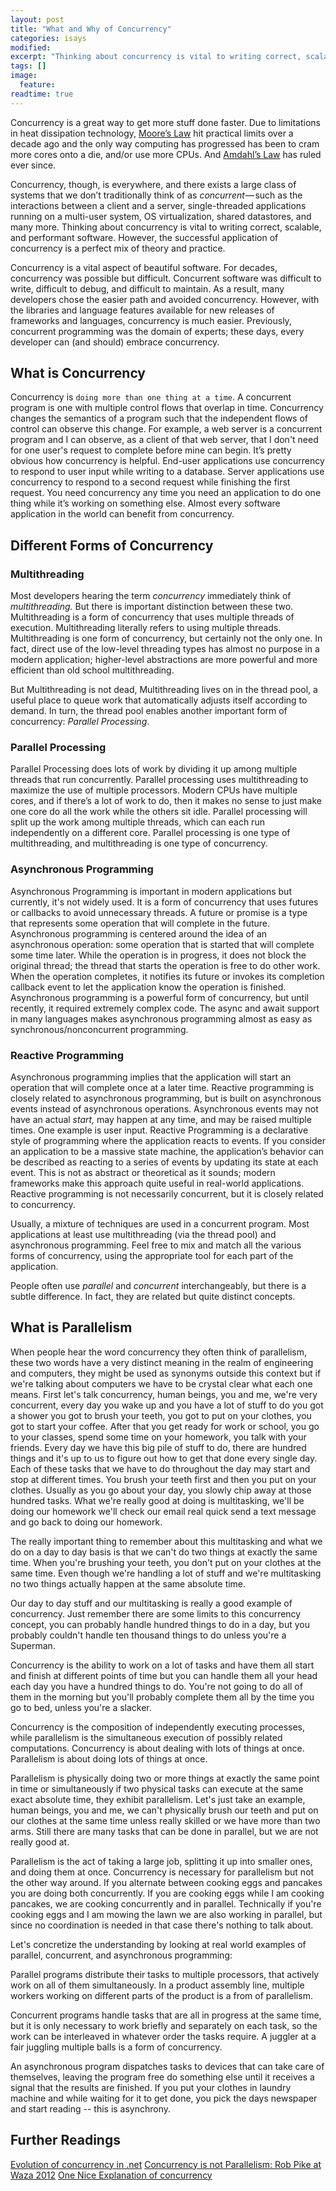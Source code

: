 ```yaml
---
layout: post
title: "What and Why of Concurrency"
categories: isays
modified:
excerpt: "Thinking about concurrency is vital to writing correct, scalable, and performant software. However, the successful application of concurrency is a perfect mix of theory and practice. Concurrency is a great way to get more stuff done faster. Due to limitations in heat dissipation technology, [Moore’s Law](https://en.wikipedia.org/wiki/Moore%27s_law) hit practical limits over a decade ago and the only way computing has progressed has been to cram more cores onto a die, and/or use more CPUs. And [Amdahl’s Law](http://en.wikipedia.org/wiki/Amdahl's_law) has ruled ever since"
tags: []
image:
  feature:
readtime: true
---
```


Concurrency is a great way to get more stuff done faster. Due to limitations in heat dissipation technology, [Moore’s Law](https://en.wikipedia.org/wiki/Moore%27s_law) hit practical limits over a decade ago and the only way computing has progressed has been to cram more cores onto a die, and/or use more CPUs. And [Amdahl’s Law](http://en.wikipedia.org/wiki/Amdahl's_law) has ruled ever since.

Concurrency, though, is everywhere, and there exists a large class of systems that we don’t traditionally think of as *concurrent* — such as the interactions between a client and a server, single-threaded applications running on a multi-user system, OS virtualization, shared datastores, and many more. Thinking about concurrency is vital to writing correct, scalable, and performant software. However, the successful application of concurrency is a perfect mix of theory and practice.

Concurrency is a vital aspect of beautiful software. For decades, concurrency was possible but difficult. Concurrent software was difficult to write, difficult to debug, and difficult to maintain. As a result, many developers chose the easier path and avoided concurrency. However, with the libraries and language features available for new releases of frameworks and languages, concurrency is much easier. Previously, concurrent programming was the domain of experts; these days, every developer can (and should) embrace concurrency.

## What is Concurrency

Concurrency is `doing more than one thing at a time`. A concurrent program is one with multiple control flows that overlap in time. Concurrency changes the semantics of a program such that the independent flows of control can observe this change. For example, a web server is a concurrent program and I can observe, as a client of that web server, that I don't need for one user's request to complete before mine can begin. It’s pretty obvious how concurrency is helpful. End-user applications use concurrency to respond to user input while writing to a database. Server applications use concurrency to respond to a second request while finishing the first request. You need concurrency any time you need an application to do one thing while it’s working on something else. Almost every software application in the world can benefit from concurrency.


## Different Forms of Concurrency

### Multithreading
Most developers hearing the term *concurrency* immediately think of *multithreading.* But there is important distinction between these two. Multithreading is a form of concurrency that uses multiple threads of execution. Multithreading literally refers to using multiple threads. Multithreading is one form of concurrency, but certainly not the only one. In fact, direct use of the low-level threading types has almost no purpose in a modern application; higher-level abstractions are more powerful and more efficient than old school multithreading.  

But Multithreading is not dead, Multithreading lives on in the thread pool, a useful place to queue work that automatically adjusts itself according to demand. In turn, the thread pool enables another important form of concurrency: *Parallel Processing*.

### Parallel Processing
Parallel Processing does lots of work by dividing it up among multiple threads that run concurrently. Parallel processing uses multithreading to maximize the use of multiple processors. Modern CPUs have multiple cores, and if there’s a lot of work to do, then it makes no sense to just make one core do all the work while the others sit idle. Parallel processing will split up the work among multiple threads, which can each run independently on a different core. Parallel processing is one type of multithreading, and multithreading is one type of concurrency.

### Asynchronous Programming
Asynchronous Programming is important in modern applications but currently, it's not widely used. It is a form of concurrency that uses futures or callbacks to avoid unnecessary threads. A future or promise is a type that represents some operation that will complete in the future. Asynchronous programming is centered around the idea of an asynchronous operation: some operation that is started that will complete some time later. While the operation is in progress, it does not block the original thread; the thread that starts the operation is free to do other work. When the operation completes, it notifies its future or invokes its completion callback event to let the application know the operation is finished. Asynchronous programming is a powerful form of concurrency, but until recently, it required extremely complex code. The async and await support in many languages makes asynchronous programming almost as easy as synchronous/nonconcurrent programming.

### Reactive Programming
Asynchronous programming implies that the application will start an operation that will complete once at a later time. Reactive programming is closely related to asynchronous programming, but is built on asynchronous events instead of asynchronous operations. Asynchronous events may not have an actual *start,* may happen at any time, and may be raised multiple times. One example is user input. Reactive Programming is a declarative style of programming where the application reacts to events. If you consider an application to be a massive state machine, the application’s behavior can be described as reacting to a series of events by updating its state at each event. This is not as abstract or theoretical as it sounds; modern frameworks make this approach quite useful in real-world applications. Reactive programming is not necessarily concurrent, but it is closely related to concurrency.

Usually, a mixture of techniques are used in a concurrent program. Most applications at least use multithreading (via the thread pool) and asynchronous programming. Feel free to mix and match all the various forms of concurrency, using the appropriate tool for each part of the application.

People often use *parallel* and *concurrent* interchangeably, but there is a subtle difference. In fact, they are related but quite distinct concepts.

##  What is Parallelism

When people hear the word concurrency they often think of parallelism, these two words have a very distinct meaning in the realm of engineering and computers, they might be used as synonyms outside this context but if we're talking about computers we have to be crystal clear what each one means. First let's talk concurrency, human beings, you and me, we're very concurrent, every day you wake up and you have a lot of stuff to do you got a shower you got to brush your teeth, you got to put on your clothes, you got to start your coffee. After that you get ready for work or school, you go to your classes, spend some time on your homework, you talk with your friends. Every day we have this big pile of stuff to do, there are hundred things and it's up to us to figure out how to get that done every single day. Each of these tasks that we have to do throughout the day may start and stop at different times. You brush your teeth first and then you put on your clothes. Usually as you go about your day, you slowly chip away at those hundred tasks. What we're really good at doing is multitasking, we'll be doing our homework we'll check our email real quick send a text message and go back to doing our homework.

The really important thing to remember about this multitasking and what we do on a day to day basis is that we can't do two things at exactly the same time. When you're brushing your teeth, you don't put on your clothes at the same time. Even though we're handling a lot of stuff and we're multitasking no two things actually happen at the same absolute time.

Our day to day stuff and our multitasking is really a good example of concurrency. Just remember there are some limits to this concurrency concept, you can probably handle hundred things to do in a day, but you probably couldn't handle ten thousand things to do unless you're a Superman.

Concurrency is the ability to work on a lot of tasks and have them all start and finish at different points of time but you can handle them all your head each day you have a hundred things to do. You're not going to do all of them in the morning but you'll probably complete them all by the time you go to bed, unless you're a slacker.

Concurrency is the composition of independently executing processes, while parallelism is the simultaneous execution of possibly related computations. Concurrency is about dealing with lots of things at once. Parallelism is about doing lots of things at once.

Parallelism is physically doing two or more things at exactly the same point in time or simultaneously if two physical tasks can execute at the same exact absolute time, they exhibit parallelism. Let's just take an example, human beings, you and me, we can't physically brush our teeth and put on our clothes at the same time unless really skilled or we have more than two arms. Still there are many tasks that can be done in parallel, but we are not really good at.

Parallelism is the act of taking a large job, splitting it up into smaller ones, and doing them at once. Concurrency is necessary for parallelism but not the other way around. If you alternate between cooking eggs and pancakes you are doing both concurrently. If you are cooking eggs while I am cooking pancakes, we are cooking concurrently and in parallel. Technically if you're cooking eggs and I am mowing the lawn we are also working in parallel, but since no coordination is needed in that case there's nothing to talk about.

Let's concretize the understanding by looking at real world examples of parallel, concurrent, and asynchronous programming:

Parallel programs distribute their tasks to multiple processors, that actively work on all of them simultaneously. In a product assembly line, multiple workers working on different parts of the product is a from of parallelism.  

Concurrent programs handle tasks that are all in progress at the same time, but it is only necessary to work briefly and separately on each task, so the work can be interleaved in whatever order the tasks require. A juggler at a fair juggling multiple balls is a form of concurrency.

An asynchronous program dispatches tasks to devices that can take care of themselves, leaving the program free do something else until it receives a signal that the results are finished. If you put your clothes in laundry machine and while waiting for it to get done, you pick the days newspaper and start reading -- this is asynchrony.


## Further Readings
[Evolution of concurrency in .net](http://joeduffyblog.com/2016/11/30/15-years-of-concurrency/)
[Concurrency is not Parallelism: Rob Pike at Waza 2012](https://player.vimeo.com/video/49718712)
[One Nice Explanation of concurrency](https://armstrongonsoftware.blogspot.in/2006/08/concurrency-is-easy.html)
